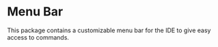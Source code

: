 # Menu Bar

This package contains a customizable menu bar for the IDE to give easy access to commands.
